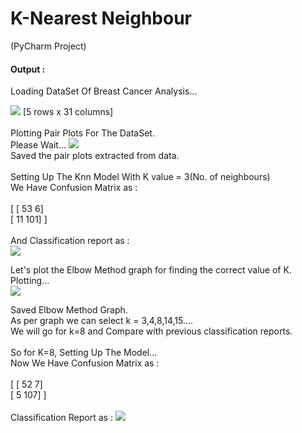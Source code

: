 # K-Nearest Neighbour
(PyCharm Project)
#### Output :

Loading DataSet Of Breast Cancer Analysis...

<img src="https://user-images.githubusercontent.com/46626425/67757859-95e40b00-fa62-11e9-80a9-031db78c33e3.png"/>
[5 rows x 31 columns]
<br>
<br>
Plotting Pair Plots For The DataSet.<br>
Please Wait...

<img src="https://user-images.githubusercontent.com/46626425/67758196-3f2b0100-fa63-11e9-9f9c-fa59821f7a1f.png"/>
<br>
Saved the pair plots extracted from data.
<br>
<br>
Setting Up The Knn Model With K value = 3(No. of neighbours)<br>
We Have Confusion Matrix as :
<br>
<br>
[ [ 53   6]<br>
 [ 11 101] ]<br>
<br> 
And Classification report as :<br>
<img src="Calss 1"/>

Let's plot the Elbow Method graph for finding the correct value of K.<br>
Plotting...<br>
<img src="https://user-images.githubusercontent.com/46626425/67758313-77324400-fa63-11e9-8a2f-f0d8dbc95305.png"/>

Saved Elbow Method Graph.<br>
As per graph we can select k = 3,4,8,14,15....<br>
We will go for k=8 and Compare with previous classification reports.
<br>
<br>
So for K=8, Setting Up The Model...<br>
Now We Have Confusion Matrix as :<br>
<br>
 [ [ 52   7]<br>
 [  5 107] ]<br>
<br> 
Classification Report as :
<img src="https://user-images.githubusercontent.com/46626425/67758408-a21c9800-fa63-11e9-91df-180e3f4ca3d9.png"/>

